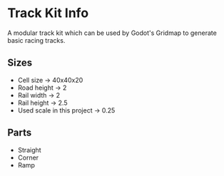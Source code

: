 # Track Kit Info

A modular track kit which can be used by Godot's Gridmap to generate basic racing tracks.

## Sizes

- Cell size -> 40x40x20
- Road height -> 2
- Rail width -> 2
- Rail height -> 2.5
- Used scale in this project -> 0.25

## Parts

- Straight
- Corner
- Ramp
